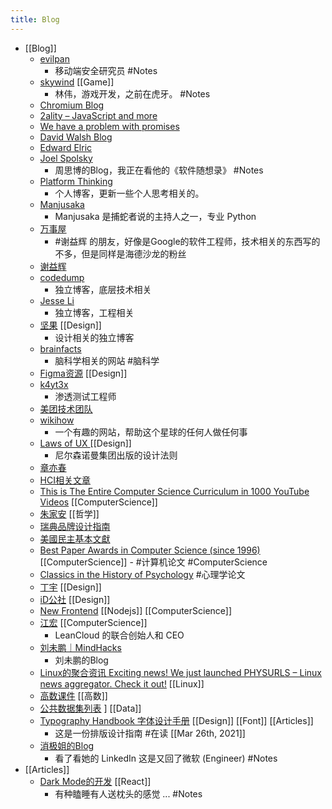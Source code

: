 ```yaml
---
title: Blog
---
```


- [[Blog]]
	- [evilpan](https://evilpan.com/)
		- 移动端安全研究员 #Notes
	- [skywind](http://www.skywind.me/blog/)  [[Game]]
		- 林伟，游戏开发，之前在虎牙。 #Notes
	- [Chromium Blog](https://blog.chromium.org/)
	- [2ality – JavaScript and more](https://2ality.com/)
	- [We have a problem with promises](https://pouchdb.com/2015/05/18/we-have-a-problem-with-promises.html)
	- [David Walsh Blog ](https://davidwalsh.name/)
	- [Edward Elric](https://edward40.com/)
	- [Joel Spolsky](https://www.joelonsoftware.com/)
		- 周思博的Blog，我正在看他的《软件随想录》 #Notes
	- [Platform Thinking](https://pt.plus/)
		- 个人博客，更新一些个人思考相关的。
	- [Manjusaka](https://manjusaka.itscoder.com/)
		- Manjusaka 是捕蛇者说的主持人之一，专业 Python
	- [万事屋](https://tcya.xyz/)
		- #谢益辉 的朋友，好像是Google的软件工程师，技术相关的东西写的不多，但是同样是海德沙龙的粉丝
	- [谢益辉]()
	- [codedump](https://www.codedump.info/)
		- 独立博客，底层技术相关
	- [Jesse Li](https://blog.jse.li/)
		- 独立博客，工程相关
	- [坚果](https://pandaqr.github.io/) [[Design]]
		- 设计相关的独立博客
	- [brainfacts](https://www.brainfacts.org/)
		- 脑科学相关的网站 #脑科学
	- [Figma资源](https://figma.cool/) [[Design]]
	- [k4yt3x](https://k4yt3x.com/about/)
		- 渗透测试工程师
	- [美团技术团队](https://tech.meituan.com/)
	- [wikihow](https://zh.wikihow.com/%E9%A6%96%E9%A1%B5)
		- 一个有趣的网站，帮助这个星球的任何人做任何事
	- [Laws of UX ](https://lawsofux.com/) [[Design]]
		- 尼尔森诺曼集团出版的设计法则
	- [章亦春](https://blog.openresty.com.cn/cn/authors/%E7%AB%A0%E4%BA%A6%E6%98%A5/)
	- [HCI相关文章](https://www.douban.com/group/topic/121060767/?dt_dapp=1)
	- [This is The Entire Computer Science Curriculum in 1000 YouTube Videos](https://laconicml.com/computer-science-curriculum-youtube-videos/) [[ComputerScience]]
	- [朱家安](https://intersection.tw/%E6%88%91%E6%BC%B8%E6%BC%B8%E4%B8%8D%E4%BF%A1%E4%BB%BB-ux-%E7%9A%84%E5%8E%9F%E5%9B%A0-c9ea15dd2ca7) [[哲学]]
	- [瑞典品牌设计指南](https://identity.sweden.se/en)
	- [美國民主基本文獻](https://web-archive-2017.ait.org.tw/infousa/zhtw/PUBS/BasicReadings/demo.htm)
	- [Best Paper Awards in Computer Science (since 1996)](https://jeffhuang.com/best_paper_awards/) [[ComputerScience]]
	  		- #计算机论文 #ComputerScience
	- [Classics in the History of Psychology](http://psychclassics.yorku.ca/topic.htm#cognition)  #心理学论文
	- [丁宇](https://dingyu.me/blog/) [[Design]]
	- [iD公社](http://www.hi-id.com/) [[Design]]
	- [New Frontend](https://nextfe.com/) [[Nodejs]] [[ComputerScience]]
	- [江宏](https://1byte.io/) [[ComputerScience]]
		- LeanCloud 的联合创始人和 CEO
	- [刘未鹏｜MindHacks](http://mindhacks.cn/)
		- 刘未鹏的Blog
	- [Linux的聚合资讯 Exciting news! We just launched PHYSURLS – Linux news aggregator. Check it out!](https://devurls.com/) [[Linux]]
	- [高数课件](http://www.drhuang.com/chinese/science/mathematics/ppt/) [[高数]]
	- [公共数据集列表](https://www.freecodecamp.org/news/https-medium-freecodecamp-org-best-free-open-data-sources-anyone-can-use-a65b514b0f2d/) ] [[Data]]
	- [Typography Handbook 字体设计手册](https://typographyhandbook.com/#introduction) [[Design]] [[Font]]  [[Articles]]
		- 这是一份排版设计指南 #在读 [[Mar 26th, 2021]]
	- [消极姐的Blog](https://www.xiaoji-chen.com/)
		- 看了看她的 LinkedIn 这是又回了微软 (Engineer) #Notes
- [[Articles]]
	- [Dark Mode的开发](https://edward40.com/a-guide-to-building-a-personal-website-with-gatsby)  [[React]]
		- 有种瞌睡有人送枕头的感觉 ...  #Notes
